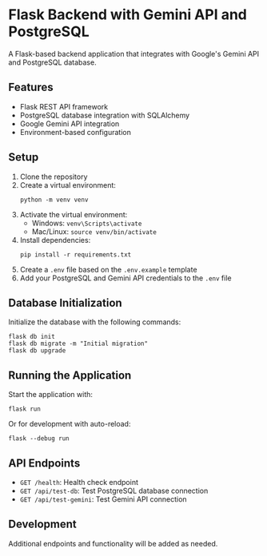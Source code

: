 # Flask Backend with Gemini API and PostgreSQL

A Flask-based backend application that integrates with Google's Gemini API and PostgreSQL database.

## Features

- Flask REST API framework
- PostgreSQL database integration with SQLAlchemy
- Google Gemini API integration
- Environment-based configuration

## Setup

1. Clone the repository
2. Create a virtual environment:
   ```
   python -m venv venv
   ```
3. Activate the virtual environment:
   - Windows: `venv\Scripts\activate`
   - Mac/Linux: `source venv/bin/activate`
4. Install dependencies:
   ```
   pip install -r requirements.txt
   ```
5. Create a `.env` file based on the `.env.example` template
6. Add your PostgreSQL and Gemini API credentials to the `.env` file

## Database Initialization

Initialize the database with the following commands:

```
flask db init
flask db migrate -m "Initial migration"
flask db upgrade
```

## Running the Application

Start the application with:

```
flask run
```

Or for development with auto-reload:

```
flask --debug run
```

## API Endpoints

- `GET /health`: Health check endpoint
- `GET /api/test-db`: Test PostgreSQL database connection
- `GET /api/test-gemini`: Test Gemini API connection

## Development

Additional endpoints and functionality will be added as needed. 